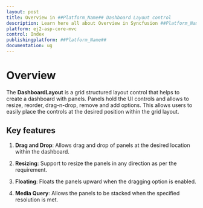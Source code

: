 ```yaml
---
layout: post
title: Overview in ##Platform_Name## Dashboard Layout control
description: Learn here all about Overview in Syncfusion ##Platform_Name## Dashboard Layout control of Syncfusion Essential JS 2 and more.
platform: ej2-asp-core-mvc
control: Index
publishingplatform: ##Platform_Name##
documentation: ug
---
```


# Overview

The **DashboardLayout** is a grid structured layout control that helps to create a dashboard with panels. Panels hold the UI controls and allows to resize, reorder, drag-n-drop, remove and add options. This allows users to easily place the controls at the desired position within the grid layout.

## Key features

1. **Drag and Drop**: Allows drag and drop of panels at the desired location within the dashboard.

2. **Resizing**: Support to resize the panels in any direction as per the requirement.

3. **Floating**: Floats the panels upward when the dragging option is enabled.

4. **Media Query**: Allows the panels to be stacked when the specified resolution is met.